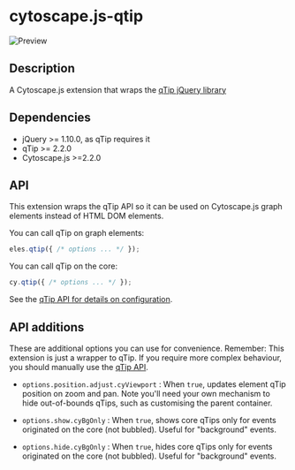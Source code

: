 cytoscape.js-qtip
=================

![Preview](https://raw.githubusercontent.com/cytoscape/cytoscape.js-qtip/master/img/preview.png)


## Description

A Cytoscape.js extension that wraps the [qTip jQuery library](http://qtip2.com)



## Dependencies

 * jQuery >= 1.10.0, as qTip requires it
 * qTip >= 2.2.0
 * Cytoscape.js >=2.2.0


## API

This extension wraps the qTip API so it can be used on Cytoscape.js graph elements instead of HTML DOM elements.

You can call qTip on graph elements:
```js
eles.qtip({ /* options ... */ });
```

You can call qTip on the core:
```js
cy.qtip({ /* options ... */ });
```

See the [qTip API for details on configuration](http://qtip2.com/options).


## API additions

These are additional options you can use for convenience.  Remember: This extension is just a wrapper to qTip.  If you require more complex behaviour, you should manually use the [qTip API](http://qtip2.com).

 * `options.position.adjust.cyViewport` : When `true`, updates element qTip position on zoom and pan.  Note you'll need your own mechanism to hide out-of-bounds qTips, such as customising the parent container.

 * `options.show.cyBgOnly` : When `true`, shows core qTips only for events originated on the core (not bubbled).  Useful for "background" events.

 * `options.hide.cyBgOnly` : When `true`, hides core qTips only for events originated on the core (not bubbled).  Useful for "background" events.